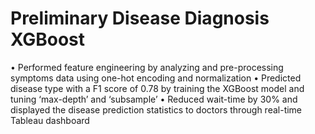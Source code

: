# Preliminary Disease Diagnosis XGBoost


•	Performed feature engineering by analyzing and pre-processing symptoms data using one-hot encoding and  normalization 
•	Predicted disease type with a F1 score of 0.78 by training the XGBoost model  and tuning ‘max-depth’ and ‘subsample’
•	Reduced wait-time by 30% and displayed the disease prediction statistics to doctors through real-time Tableau dashboard 
